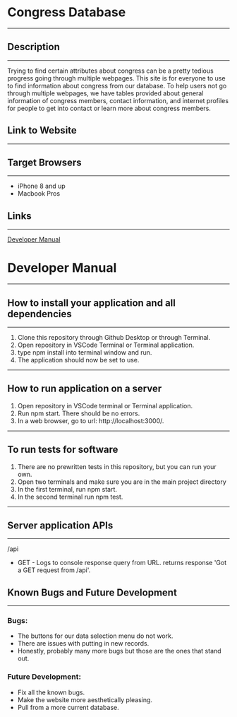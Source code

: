 # Congress Database
--- 
## Description
---
Trying to find certain attributes about congress can be a pretty tedious progress going through multiple webpages. This site is for everyone to use to find information about congress from
our database. To help users not go through multiple webpages, we have tables provided about general information of congress members, contact information, and internet profiles for people
to get into contact or learn more about congress members. 

## Link to Website
---
## Target Browsers
---
- iPhone 8 and up
- Macbook Pros

## Links
---
[Developer Manual](https://github.com/danielflanagan/Group26-Final-FA2021#developer-manual)

# Developer Manual [](https://github.com/danielflanagan/Group26-Final-FA2021#developer-manual)
---
## How to install your application and all dependencies
---
1. Clone this repository through Github Desktop or through Terminal.
2. Open repository in VSCode Terminal or Terminal application.
3. type npm install into terminal window and run.
4. The application should now be set to use.
---
## How to run application on a server
1. Open repository in VSCode terminal or Terminal application.
2. Run npm start. There should be no errors.
3. In a web browser, go to url: http://localhost:3000/.
---
## To run tests for software
1. There are no prewritten tests in this repository, but you can run your own.
2. Open two terminals and make sure you are in the main project directory
3. In the first terminal, run npm start.
4. In the second terminal run npm test.
---
## Server application APIs
---
/api
- GET - Logs to console response query from URL. returns response 'Got a GET request from /api'.
## Known Bugs and Future Development
---
### Bugs:
- The buttons for our data selection menu do not work.
- There are issues with putting in new records.
- Honestly, probably many more bugs but those are the ones that stand out.
### Future Development:
- Fix all the known bugs.
- Make the website more aesthetically pleasing.
- Pull from a more current database.